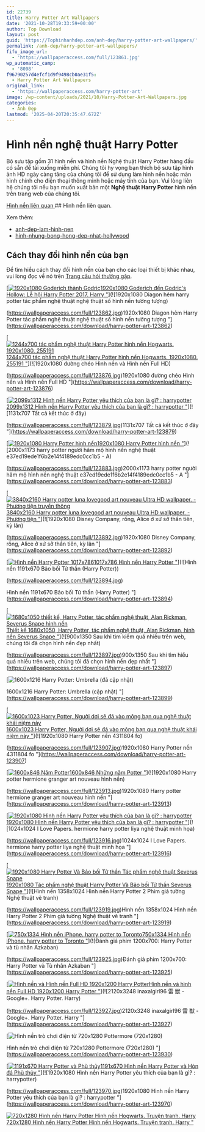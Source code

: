 ```yaml
---
id: 22739
title: Harry Potter Art Wallpapers
date: '2021-10-28T19:33:59+00:00'
author: Top Download
layout: post
guid: 'https://Tophinhanhdep.com/anh-dep/harry-potter-art-wallpapers/'
permalink: /anh-dep/harry-potter-art-wallpapers/
fifu_image_url:
  - 'https://wallpaperaccess.com/full/123861.jpg'
wp_automatic_camp:
  - '8098'
f96790257d4efcf1d9f9498cb0ae31f5:
  - Harry Potter Art Wallpapers
original_link:
  - 'https://wallpaperaccess.com/harry-potter-art'
image: /wp-content/uploads/2021/10/Harry-Potter-Art-Wallpapers.jpg
categories:
  - Ảnh Đẹp
lastmod: '2025-04-20T20:35:47.672Z'
---
```

# Hình nền nghệ thuật Harry Potter

Bộ sưu tập gồm 31 hình nền và hình nền Nghệ thuật Harry Potter hàng đầu có sẵn để tải xuống miễn phí. Chúng tôi hy vọng bạn thích bộ sưu tập hình ảnh HD ngày càng tăng của chúng tôi để sử dụng làm hình nền hoặc màn hình chính cho điện thoại thông minh hoặc máy tính của bạn. Vui lòng liên hệ chúng tôi nếu bạn muốn xuất bản một **Nghệ thuật Harry Potter** hình nền trên trang web của chúng tôi.

[Hình nền liên quan ](#related) ## Hình nền liên quan.

   
 Xem thêm:

   
- [anh-dep-lam-hinh-nen](https://tophinhanhdep.com/hinh-nen-dep/anh-dep-lam-hinh-nen/)
- [hinh-nhung-bong-hong-dep-nhat-hollywood](https://tophinhanhdep.com/gai-xinh/hinh-nhung-bong-hong-dep-nhat-hollywood/)

## Cách thay đổi hình nền của bạn

Để tìm hiểu cách thay đổi hình nền của bạn cho các loại thiết bị khác nhau, vui lòng đọc về nó trên [Trang câu hỏi thường gặp](https://tophinhanhdep.com/faq/).

  
[[![1920x1080 Goderich thành Godric](https://wallpaperaccess.com/full/123861.jpg)1920x1080 Goderich đến Godric's Hollow: Lễ hội Harry Potter 2017. Harry "](https://wallpaperaccess.com/download/harry-potter-art-123861)](![1920x1080 Diagon hẻm harry potter tác phẩm nghệ thuật nghệ thuật số hình nền tưởng tượng)

(https://wallpaperaccess.com/full/123862.jpg)1920x1080 Diagon hẻm Harry Potter tác phẩm nghệ thuật nghệ thuật số hình nền tưởng tượng "](https://wallpaperaccess.com/download/harry-potter-art-123862)

[[![1244x700 tác phẩm nghệ thuật Harry Potter hình nền Hogwarts.  1920x1080.  255191](https://wallpaperaccess.com/full/123874.jpg)1244x700 tác phẩm nghệ thuật Harry Potter hình nền Hogwarts. 1920x1080. 255191 "](https://wallpaperaccess.com/download/harry-potter-art-123874)](![1920x1080 đường chéo Hình nền và Hình nền Full HD)

(https://wallpaperaccess.com/full/123876.jpg)1920x1080 đường chéo Hình nền và Hình nền Full HD "](https://wallpaperaccess.com/download/harry-potter-art-123876)

[[![2099x1312 Hình nền Harry Potter yêu thích của bạn là gì?  : harrypotter](https://wallpaperaccess.com/full/123877.jpg)2099x1312 Hình nền Harry Potter yêu thích của bạn là gì? : harrypotter "](https://wallpaperaccess.com/download/harry-potter-art-123877)](![1131x707 Tất cả kết thúc ở đây)

(https://wallpaperaccess.com/full/123879.jpg)1131x707 Tất cả kết thúc ở đây "](https://wallpaperaccess.com/download/harry-potter-art-123879)

[[![1920x1080 Harry Potter hình nền](https://wallpaperaccess.com/full/123882.jpg)1920x1080 Harry Potter hình nền "](https://wallpaperaccess.com/download/harry-potter-art-123882)](![2000x1173 harry potter người hâm mộ hình nền nghệ thuật e37ed19ede1f6b2e14f4189edc0cc1b5 - A)

(https://wallpaperaccess.com/full/123883.jpg)2000x1173 harry potter người hâm mộ hình nền nghệ thuật e37ed19ede1f6b2e14f4189edc0cc1b5 - A "](https://wallpaperaccess.com/download/harry-potter-art-123883)

[[![3840x2160 Harry potter luna lovegood art nouveau Ultra HD wallpaper.  - Phương tiện truyền thông](https://wallpaperaccess.com/full/123889.jpg)3840x2160 Harry potter luna lovegood art nouveau Ultra HD wallpaper. - Phương tiện "](https://wallpaperaccess.com/download/harry-potter-art-123889)](![1920x1080 Disney Company, rồng, Alice ở xứ sở thần tiên, kỳ lân)

(https://wallpaperaccess.com/full/123892.jpg)1920x1080 Disney Company, rồng, Alice ở xứ sở thần tiên, kỳ lân "](https://wallpaperaccess.com/download/harry-potter-art-123892)

[[![Hình nền Harry Potter 1017x786](https://wallpaperaccess.com/full/22939.jpg)1017x786 Hình nền Harry Potter "](https://wallpaperaccess.com/download/harry-potter-art-22939)](![Hình nền 1191x670 Bảo bối Tử thần (Harry Potter))

(https://wallpaperaccess.com/full/123894.jpg)

Hình nền 1191x670 Bảo bối Tử thần (Harry Potter) "](https://wallpaperaccess.com/download/harry-potter-art-123894)

[[![1680x1050 thiết kế, Harry Potter, tác phẩm nghệ thuật, Alan Rickman, Severus Snape hình nền](https://wallpaperaccess.com/full/123896.jpg)Thiết kế 1680x1050, Harry Potter, tác phẩm nghệ thuật, Alan Rickman, hình nền Severus Snape "](https://wallpaperaccess.com/download/harry-potter-art-123896)](![900x1350 Sau khi tìm kiếm quá nhiều trên web, chúng tôi đã chọn hình nền đẹp nhất)

(https://wallpaperaccess.com/full/123897.jpg)900x1350 Sau khi tìm hiểu quá nhiều trên web, chúng tôi đã chọn hình nền đẹp nhất "](https://wallpaperaccess.com/download/harry-potter-art-123897)

[![1600x1216 Harry Potter: Umbrella (đã cập nhật)](https://wallpaperaccess.com/full/123899.jpg)

1600x1216 Harry Potter: Umbrella (cập nhật) "](https://wallpaperaccess.com/download/harry-potter-art-123899)

[[![1600x1023 Harry Potter, Người dơi sẽ đá vào mông bạn qua nghệ thuật khái niệm này](https://wallpaperaccess.com/full/123905.jpg)1600x1023 Harry Potter, Người dơi sẽ đá vào mông bạn qua nghệ thuật khái niệm này "](https://wallpaperaccess.com/download/harry-potter-art-123905)](![1920x1080 Harry Potter nền 4311804 fo)

(https://wallpaperaccess.com/full/123907.jpg)1920x1080 Harry Potter nền 4311804 fo "](https://wallpaperaccess.com/download/harry-potter-art-123907)

[[![1600x846 Năm Potter](https://wallpaperaccess.com/full/123908.jpg)1600x846 Những năm Potter "](https://wallpaperaccess.com/download/harry-potter-art-123908)](![1920x1080 Harry potter hermione granger art nouveau hình nền)

(https://wallpaperaccess.com/full/123913.jpg)1920x1080 Harry potter hermione granger art nouveau hình nền "](https://wallpaperaccess.com/download/harry-potter-art-123913)

[[![1920x1080 Hình nền Harry Potter yêu thích của bạn là gì?  : harrypotter](https://wallpaperaccess.com/full/123915.jpg)1920x1080 Hình nền Harry Potter yêu thích của bạn là gì? : harrypotter "](https://wallpaperaccess.com/download/harry-potter-art-123915)](![1024x1024 I Love Papers.  hermione harry potter liya nghệ thuật minh họa)

(https://wallpaperaccess.com/full/123916.jpg)1024x1024 I Love Papers. hermione harry potter liya nghệ thuật minh họa "](https://wallpaperaccess.com/download/harry-potter-art-123916)

[[![1920x1080 Harry Potter Và Bảo bối Tử thần Tác phẩm nghệ thuật Severus Snape](https://wallpaperaccess.com/full/123918.jpg)1920x1080 Tác phẩm nghệ thuật Harry Potter Và Bảo bối Tử thần Severus Snape "](https://wallpaperaccess.com/download/harry-potter-art-123918)](![Hình nền 1358x1024 Hình nền Harry Potter 2 Phim giả tưởng Nghệ thuật vẽ tranh)

(https://wallpaperaccess.com/full/123919.jpg)Hình nền 1358x1024 Hình nền Harry Potter 2 Phim giả tưởng Nghệ thuật vẽ tranh "](https://wallpaperaccess.com/download/harry-potter-art-123919)

[[![750x1334 Hình nền iPhone.  harry potter to Toronto](https://wallpaperaccess.com/full/123922.jpg)750x1334 Hình nền iPhone. harry potter to Toronto "](https://wallpaperaccess.com/download/harry-potter-art-123922)](![Đánh giá phim 1200x700: Harry Potter và tù nhân Azkaban)

(https://wallpaperaccess.com/full/123925.jpg)Đánh giá phim 1200x700: Harry Potter và Tù nhân Azkaban "](https://wallpaperaccess.com/download/harry-potter-art-123925)

[[![Hình nền và Hình nền Full HD 1920x1200 Harry Potter](https://wallpaperaccess.com/full/123926.jpg)Hình nền và hình nền Full HD 1920x1200 Harry Potter "](https://wallpaperaccess.com/download/harry-potter-art-123926)](![2120x3248 inaxalgirl96 雷 獣 - Google+.  Harry Potter.  Harry)

(https://wallpaperaccess.com/full/123927.jpg)2120x3248 inaxalgirl96 雷 獣 - Google+. Harry Potter. Harry "](https://wallpaperaccess.com/download/harry-potter-art-123927)

[![Hình nền trò chơi điện tử 720x1280 Pottermore (720x1280)](https://wallpaperaccess.com/full/123930.jpg)

Hình nền trò chơi điện tử 720x1280 Pottermore (720x1280) "](https://wallpaperaccess.com/download/harry-potter-art-123930)

[[![1191x670 Harry Potter và Phù thủy](https://wallpaperaccess.com/full/123931.jpg)1191x670 Hình nền Harry Potter và Hòn đá Phù thủy "](https://wallpaperaccess.com/download/harry-potter-art-123931)](![1920x1080 Hình nền Harry Potter yêu thích của bạn là gì?  : harrypotter)

(https://wallpaperaccess.com/full/123970.jpg)1920x1080 Hình nền Harry Potter yêu thích của bạn là gì? : harrypotter "](https://wallpaperaccess.com/download/harry-potter-art-123970)

[![720x1280 Hình nền Harry Potter Hình nền Hogwarts.  Truyện tranh.  Harry](https://wallpaperaccess.com/full/123971.png)720x1280 Hình nền Harry Potter Hình nền Hogwarts. Truyện tranh. Harry "](https://wallpaperaccess.com/download/harry-potter-art-123971)
